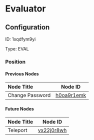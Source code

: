 # Evaluator
## Configuration
ID:  1xqdfym9yi

Type: EVAL 








### Position

#### Previous Nodes
| Node Title | Node ID |
| :------------- | ------------ |
| Change Password | [h0oa9r1emk](./h0oa9r1emk.md) | 
 
 #### Future Nodes
| Node Title | Node ID |
| :------------- | ------------ |
| Teleport |[vx22j0r8wh](./vx22j0r8wh.md) | 